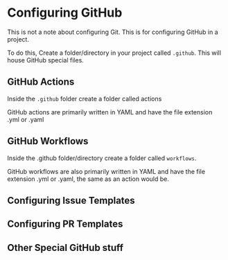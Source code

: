 # Configuring GitHub

This is not a note about configuring Git.  This is for configuring GitHub in a project.

To do this, Create a folder/directory in your project called `.github`.  This will house GitHub special files.

## GitHub Actions

Inside the `.github` folder create a folder called actions

GitHub actions are primarily written in YAML and have the file extension .yml or .yaml

## GitHub Workflows

Inside the .github folder/directory create a folder called `workflows`.

GitHub workflows are also primarily written in YAML and have the file extension .yml or .yaml, the same as an action would be.

## Configuring Issue Templates

## Configuring PR Templates

## Other Special GitHub stuff

